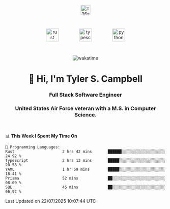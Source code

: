 <p align="center">
<a href="https://www.linkedin.com/in/t36campbell" target="blank"><img align="center" src="https://ik.imagekit.io/t36campbell/Portfolio/linkedin.png.original_m8bbGgPh6.png" alt="t36campbell" height="30" width="30" /></a>
</p>
<p align="center">
    <img src="https://rustacean.net/assets/rustacean-orig-noshadow.svg" alt="rust" width="40" height="40" style="margin: 6%;" />
    <img src="https://cdn.worldvectorlogo.com/logos/typescript.svg" alt="typescript" width="40" height="40" style="margin: 6%;" />
    <img src="https://cdn.worldvectorlogo.com/logos/python-5.svg" alt="python" width="40" height="40" style="margin: 6%;" />
</p>
<div align="center">
  
  ![wakatime](https://wakatime.com/badge/user/738aac7f-8868-4bc3-a1df-4c36703ee4b6.svg)
  
</div>

<h1 align="center">👋 Hi, I'm Tyler S. Campbell</h1>
<h3 align="center">Full Stack Software Engineer</h3>
<h3 align="center">United States Air Force veteran with a M.S. in Computer Science.</h3>
<br>

<!--START_SECTION:waka-->
📊 **This Week I Spent My Time On** 

```text
💬 Programming Languages: 
Rust                     2 hrs 42 mins       ██████░░░░░░░░░░░░░░░░░░░   24.92 % 
TypeScript               2 hrs 13 mins       █████░░░░░░░░░░░░░░░░░░░░   20.58 % 
YAML                     1 hr 59 mins        █████░░░░░░░░░░░░░░░░░░░░   18.41 % 
Prisma                   52 mins             ██░░░░░░░░░░░░░░░░░░░░░░░   08.09 % 
SQL                      45 mins             ██░░░░░░░░░░░░░░░░░░░░░░░   06.92 % 
```


 Last Updated on 22/07/2025 10:07:44 UTC
<!--END_SECTION:waka-->

